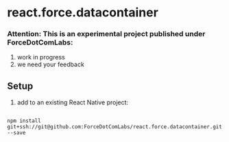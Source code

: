 # react.force.datacontainer

### Attention: This is an experimental project published under ForceDotComLabs: 

1. work in progress
2. we need your feedback

## Setup

1. add to an existing React Native project:

  ```

  npm install git+ssh://git@github.com:ForceDotComLabs/react.force.datacontainer.git --save

  ```
